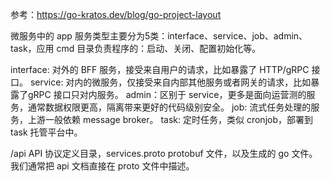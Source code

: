 参考：https://go-kratos.dev/blog/go-project-layout

微服务中的 app 服务类型主要分为5类：interface、service、job、admin、task，应用 cmd 目录负责程序的：启动、关闭、配置初始化等。

interface: 对外的 BFF 服务，接受来自用户的请求，比如暴露了 HTTP/gRPC 接口。
service: 对内的微服务，仅接受来自内部其他服务或者网关的请求，比如暴露了gRPC 接口只对内服务。
admin：区别于 service，更多是面向运营测的服务，通常数据权限更高，隔离带来更好的代码级别安全。
job: 流式任务处理的服务，上游一般依赖 message broker。
task: 定时任务，类似 cronjob，部署到 task 托管平台中。


/api
API 协议定义目录，services.proto protobuf 文件，以及生成的 go 文件。我们通常把 api 文档直接在 proto 文件中描述。